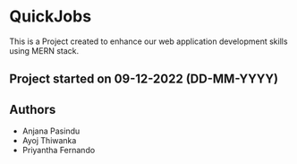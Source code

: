 # QuickJobs
This is a Project created to enhance our web application development skills using MERN stack.

## Project started on 09-12-2022 (DD-MM-YYYY)
## Authors
* Anjana Pasindu
* Ayoj Thiwanka
* Priyantha Fernando
